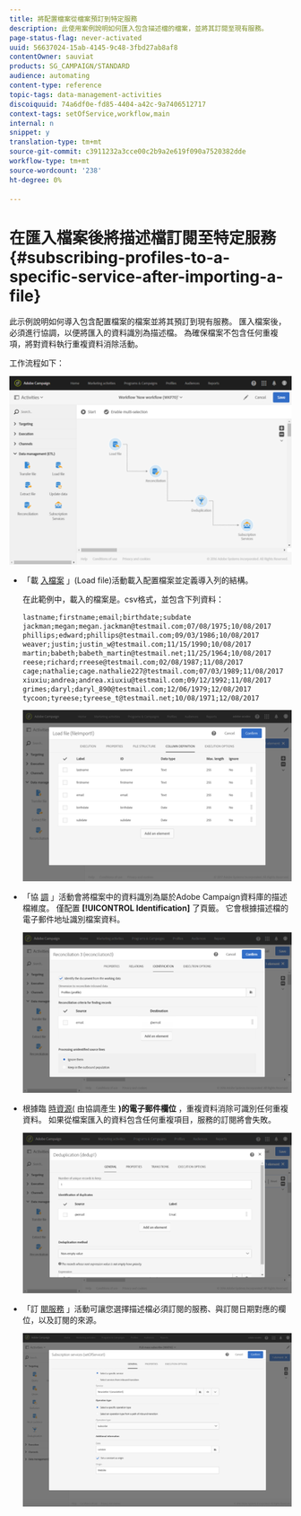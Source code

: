 ```yaml
---
title: 將配置檔案從檔案預訂到特定服務
description: 此使用案例說明如何匯入包含描述檔的檔案，並將其訂閱至現有服務。
page-status-flag: never-activated
uuid: 56637024-15ab-4145-9c48-3fbd27ab8af8
contentOwner: sauviat
products: SG_CAMPAIGN/STANDARD
audience: automating
content-type: reference
topic-tags: data-management-activities
discoiquuid: 74a6df0e-fd85-4404-a42c-9a7406512717
context-tags: setOfService,workflow,main
internal: n
snippet: y
translation-type: tm+mt
source-git-commit: c3911232a3cce00c2b9a2e619f090a7520382dde
workflow-type: tm+mt
source-wordcount: '238'
ht-degree: 0%

---
```



# 在匯入檔案後將描述檔訂閱至特定服務 {#subscribing-profiles-to-a-specific-service-after-importing-a-file}

此示例說明如何導入包含配置檔案的檔案並將其預訂到現有服務。 匯入檔案後，必須進行協調，以便將匯入的資料識別為描述檔。 為確保檔案不包含任何重複項，將對資料執行重複資料消除活動。

工作流程如下：

![](assets/subscription_activity_example1.png)

* 「載 [入檔案](../../automating/using/load-file.md) 」(Load file)活動載入配置檔案並定義導入列的結構。

   在此範例中，載入的檔案是。csv格式，並包含下列資料：

   ```
   lastname;firstname;email;birthdate;subdate
   jackman;megan;megan.jackman@testmail.com;07/08/1975;10/08/2017
   phillips;edward;phillips@testmail.com;09/03/1986;10/08/2017
   weaver;justin;justin_w@testmail.com;11/15/1990;10/08/2017
   martin;babeth;babeth_martin@testmail.net;11/25/1964;10/08/2017
   reese;richard;rreese@testmail.com;02/08/1987;11/08/2017
   cage;nathalie;cage.nathalie227@testmail.com;07/03/1989;11/08/2017
   xiuxiu;andrea;andrea.xiuxiu@testmail.com;09/12/1992;11/08/2017
   grimes;daryl;daryl_890@testmail.com;12/06/1979;12/08/2017
   tycoon;tyreese;tyreese_t@testmail.net;10/08/1971;12/08/2017
   ```

   ![](assets/subscription_activity_example2.png)

* 「協 [調](../../automating/using/reconciliation.md) 」活動會將檔案中的資料識別為屬於Adobe Campaign資料庫的描述檔維度。 僅配置 **[!UICONTROL Identification]** 了頁籤。 它會根據描述檔的電子郵件地址識別檔案資料。

   ![](assets/subscription_activity_example3.png)

* 根據臨 [時資源(](../../automating/using/deduplication.md) 由協調產生 **)的電子郵件欄位** ，重複資料消除可識別任何重複資料。 如果從檔案匯入的資料包含任何重複項目，服務的訂閱將會失敗。

   ![](assets/subscription_activity_example5.png)

* 「訂 [閱服務](../../automating/using/subscription-services.md) 」活動可讓您選擇描述檔必須訂閱的服務、與訂閱日期對應的欄位，以及訂閱的來源。

   ![](assets/subscription_activity_example4.png)
